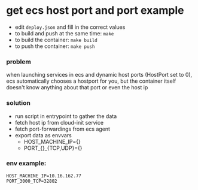 # get ecs host port and port example

* edit `deploy.json` and fill in the correct values
* to build and push at the same time: `make`
* to build the container: `make build`
* to push the container: `make push`

### problem

when launching services in ecs and dynamic host ports (HostPort set to 0), ecs automatically chooses a hostport for you, but the container itself doesn't know anything about that port or even the host ip

### solution

* run script in entrypoint to gather the data
* fetch host ip from cloud-init service
* fetch port-forwardings from ecs agent
* export data as envvars
	* HOST_MACHINE_IP={<HostIp>}
	* PORT_{<InternalPort>}_{TCP,UDP}={<ExternalPort>}

### env example:

```
HOST_MACHINE_IP=10.16.162.77
PORT_3000_TCP=32802
```
